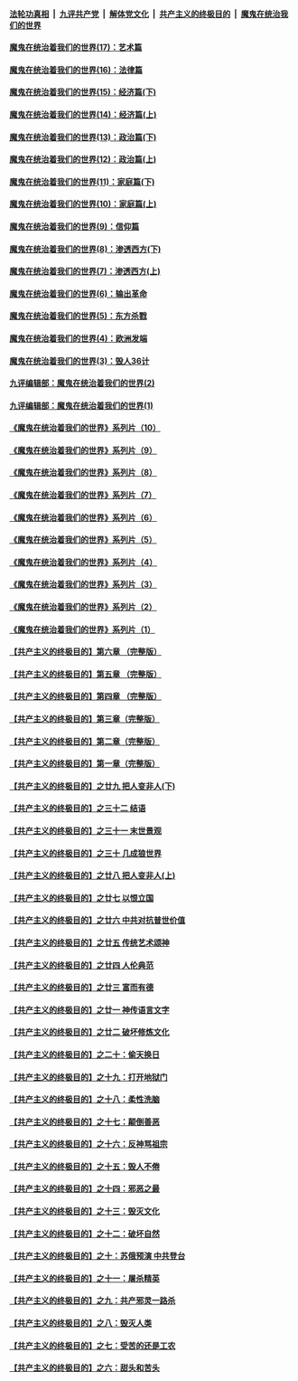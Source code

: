 ####  [法轮功真相](../../../../basic/blob/master/README.md?t=10231702) &nbsp;|&nbsp; [九评共产党](../../../../9ping.md/blob/master/README.md?t=10231702) &nbsp;|&nbsp; [解体党文化](../../../../jtdwh.md/blob/master/README.md?t=10231702)  &nbsp;|&nbsp; [共产主义的终极目的](../../../../gczydzjmd.md/blob/master/README.md?t=10231702) &nbsp;|&nbsp; [魔鬼在统治我们的世界](../../../../mgztzwmdsj.md/blob/master/README.md?t=10231702) 

#### [魔鬼在统治着我们的世界(17)：艺术篇](../pages/nsc422/n10499093.md?t=10231702) 

#### [魔鬼在统治着我们的世界(16)：法律篇](../pages/nsc422/n10485969.md?t=10231702) 

#### [魔鬼在统治着我们的世界(15)：经济篇(下)](../pages/nsc422/n10469975.md?t=10231702) 

#### [魔鬼在统治着我们的世界(14)：经济篇(上)](../pages/nsc422/n10457370.md?t=10231702) 

#### [魔鬼在统治着我们的世界(13)：政治篇(下)](../pages/nsc422/n10448270.md?t=10231702) 

#### [魔鬼在统治着我们的世界(12)：政治篇(上)](../pages/nsc422/n10444576.md?t=10231702) 

#### [魔鬼在统治着我们的世界(11)：家庭篇(下)](../pages/nsc422/n10440961.md?t=10231702) 

#### [魔鬼在统治着我们的世界(10)：家庭篇(上)](../pages/nsc422/n10435448.md?t=10231702) 

#### [魔鬼在统治着我们的世界(9)：信仰篇](../pages/nsc422/n10432159.md?t=10231702) 

#### [魔鬼在统治着我们的世界(8)：渗透西方(下)](../pages/nsc422/n10429603.md?t=10231702) 

#### [魔鬼在统治着我们的世界(7)：渗透西方(上)](../pages/nsc422/n10426013.md?t=10231702) 

#### [魔鬼在统治着我们的世界(6)：输出革命](../pages/nsc422/n10421536.md?t=10231702) 

#### [魔鬼在统治着我们的世界(5)：东方杀戮](../pages/nsc422/n10417707.md?t=10231702) 

#### [魔鬼在统治着我们的世界(4)：欧洲发端](../pages/nsc422/n10414890.md?t=10231702) 

#### [魔鬼在统治着我们的世界(3)：毁人36计](../pages/nsc422/n10411583.md?t=10231702) 

#### [九评编辑部：魔鬼在统治着我们的世界(2)](../pages/nsc422/n10410036.md?t=10231702) 

#### [九评编辑部：魔鬼在统治着我们的世界(1)](../pages/nsc422/n10406825.md?t=10231702) 

#### [《魔鬼在统治着我们的世界》系列片（10）](../pages/nsc422/n12292670.md?t=10231702) 

#### [《魔鬼在统治着我们的世界》系列片（9）](../pages/nsc422/n12290859.md?t=10231702) 

#### [《魔鬼在统治着我们的世界》系列片（8）](../pages/nsc422/n12287445.md?t=10231702) 

#### [《魔鬼在统治着我们的世界》系列片（7）](../pages/nsc422/n12283425.md?t=10231702) 

#### [《魔鬼在统治着我们的世界》系列片（6）](../pages/nsc422/n12282314.md?t=10231702) 

#### [《魔鬼在统治着我们的世界》系列片（5）](../pages/nsc422/n12281419.md?t=10231702) 

#### [《魔鬼在统治着我们的世界》系列片（4）](../pages/nsc422/n12274024.md?t=10231702) 

#### [《魔鬼在统治着我们的世界》系列片（3）](../pages/nsc422/n12271322.md?t=10231702) 

#### [《魔鬼在统治着我们的世界》系列片（2）](../pages/nsc422/n12269049.md?t=10231702) 

#### [《魔鬼在统治着我们的世界》系列片（1）](../pages/nsc422/n12267575.md?t=10231702) 

#### [【共产主义的终极目的】第六章 （完整版）](../pages/nsc422/n11428913.md?t=10231702) 

#### [【共产主义的终极目的】第五章 （完整版）](../pages/nsc422/n11428912.md?t=10231702) 

#### [【共产主义的终极目的】第四章 （完整版）](../pages/nsc422/n11428907.md?t=10231702) 

#### [【共产主义的终极目的】第三章（完整版）](../pages/nsc422/n11428848.md?t=10231702) 

#### [【共产主义的终极目的】第二章（完整版）](../pages/nsc422/n11428831.md?t=10231702) 

#### [【共产主义的终极目的】第一章（完整版）](../pages/nsc422/n11417651.md?t=10231702) 

#### [【共产主义的终极目的】之廿九 把人变非人(下)](../pages/nsc422/n11344140.md?t=10231702) 

#### [【共产主义的终极目的】之三十二 结语](../pages/nsc422/n11360535.md?t=10231702) 

#### [【共产主义的终极目的】之三十一 末世景观](../pages/nsc422/n11351129.md?t=10231702) 

#### [【共产主义的终极目的】之三十 几成狼世界](../pages/nsc422/n11348280.md?t=10231702) 

#### [【共产主义的终极目的】之廿八 把人变非人(上)](../pages/nsc422/n11340492.md?t=10231702) 

#### [【共产主义的终极目的】之廿七 以恨立国](../pages/nsc422/n11336944.md?t=10231702) 

#### [【共产主义的终极目的】之廿六 中共对抗普世价值](../pages/nsc422/n11324785.md?t=10231702) 

#### [【共产主义的终极目的】之廿五 传统艺术颂神](../pages/nsc422/n11296396.md?t=10231702) 

#### [【共产主义的终极目的】之廿四 人伦典范](../pages/nsc422/n11296397.md?t=10231702) 

#### [【共产主义的终极目的】之廿三 富而有德](../pages/nsc422/n11283598.md?t=10231702) 

#### [【共产主义的终极目的】之廿一 神传语言文字](../pages/nsc422/n11263265.md?t=10231702) 

#### [【共产主义的终极目的】之廿二 破坏修炼文化](../pages/nsc422/n11245728.md?t=10231702) 

#### [【共产主义的终极目的】之二十：偷天换日](../pages/nsc422/n11238846.md?t=10231702) 

#### [【共产主义的终极目的】之十九：打开地狱门](../pages/nsc422/n11206376.md?t=10231702) 

#### [【共产主义的终极目的】之十八：柔性洗脑](../pages/nsc422/n11199994.md?t=10231702) 

#### [【共产主义的终极目的】之十七：颠倒善恶](../pages/nsc422/n11179782.md?t=10231702) 

#### [【共产主义的终极目的】之十六：反神骂祖宗](../pages/nsc422/n11166798.md?t=10231702) 

#### [【共产主义的终极目的】之十五：毁人不倦](../pages/nsc422/n11166792.md?t=10231702) 

#### [【共产主义的终极目的】之十四：邪恶之最](../pages/nsc422/n11150249.md?t=10231702) 

#### [【共产主义的终极目的】之十三：毁灭文化](../pages/nsc422/n11135227.md?t=10231702) 

#### [【共产主义的终极目的】之十二：破坏自然](../pages/nsc422/n11135214.md?t=10231702) 

#### [【共产主义的终极目的】之十：苏俄预演 中共登台](../pages/nsc422/n11118424.md?t=10231702) 

#### [【共产主义的终极目的】之十一：屠杀精英](../pages/nsc422/n11118442.md?t=10231702) 

#### [【共产主义的终极目的】之九：共产邪灵一路杀](../pages/nsc422/n11114139.md?t=10231702) 

#### [【共产主义的终极目的】之八：毁灭人类](../pages/nsc422/n11108503.md?t=10231702) 

#### [【共产主义的终极目的】之七：受苦的还是工农](../pages/nsc422/n11101809.md?t=10231702) 

#### [【共产主义的终极目的】之六：甜头和苦头](../pages/nsc422/n11096971.md?t=10231702) 

